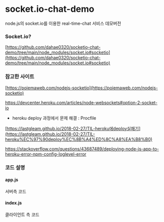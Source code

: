 # socket.io-chat-demo

node.js의 socket.io를 이용한 real-time-chat 서비스 데모버전

### Socket.io?

[https://github.com/dahae0320/socketio-chat-demo/tree/main/node_modules/socket.io#socketio](https://github.com/dahae0320/socketio-chat-demo/tree/main/node_modules/socket.io#socketio)

### 참고한 사이트

[https://poiemaweb.com/nodejs-socketio](https://poiemaweb.com/nodejs-socketio)

https://devcenter.heroku.com/articles/node-websockets#option-2-socket-io

- heroku deploy 과정에서 문제 해결 : Procfile

[https://lastgleam.github.io/2018-02-27/TIL-heroku에deploy실패기](https://lastgleam.github.io/2018-02-27/TIL-heroku%EC%97%90deploy%EC%8B%A4%ED%8C%A8%EA%B8%B0)

https://stackoverflow.com/questions/43687489/deploying-node-js-app-to-heroku-error-npm-config-loglevel-error

### 코드 설명

#### app.js

서버측 코드

#### index.js

클라이언트 측 코드
